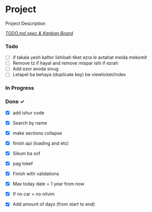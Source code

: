 # Project

Project Description

<em>[TODO.md spec & Kanban Board](https://bit.ly/3fCwKfM)</em>

### Todo

- [ ] if takala yesh kaftor lishloah tiket ezra le avtahat meida mekomit  
- [ ] Remove tz if hayal and remove mispar ishi if ezrah  
- [ ] Add ezor avoda sivug  
- [ ] Letapel ba behaya (duplicate key) be viewticket/index  

### In Progress


### Done ✓

- [x] add ishur code  
- [x] Search by name  
- [x] make sections collapse  
- [x] finish api (loading and etc)  
- [x] Sikum ba sof  
- [x] pag tokef  
- [x] Finish with validations  
- [x] Max today date = 1 year from now  
- [x] If no car = no nilvim  
- [x] Add amount of days (from start to end)  


